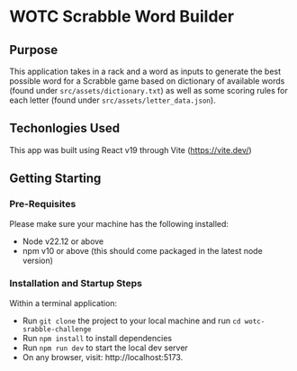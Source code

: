 # WOTC Scrabble Word Builder

## Purpose
This application takes in a rack and a word as inputs to generate the best possible word for a Scrabble game based on dictionary of available words (found under `src/assets/dictionary.txt`) as well as some scoring rules for each letter (found under `src/assets/letter_data.json`).

## Techonlogies Used
This app was built using React v19 through Vite (https://vite.dev/)

## Getting Starting

### Pre-Requisites

Please make sure your machine has the following installed:
- Node v22.12 or above
- npm v10 or above (this should come packaged in the latest node version)

### Installation and Startup Steps

Within a terminal application:

- Run `git clone` the project to your local machine and run `cd wotc-srabble-challenge`
- Run `npm install` to install dependencies
- Run `npm run dev` to start the local dev server
- On any browser, visit: http://localhost:5173. 